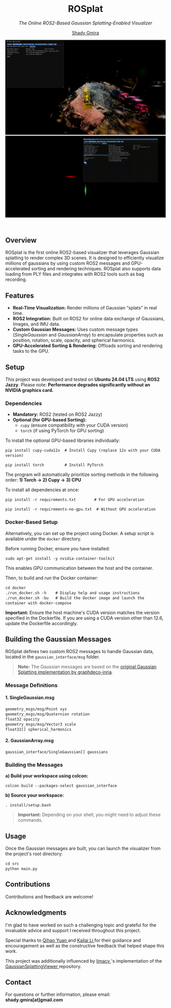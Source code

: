 
<div class="container">
  <header>
    <h1>ROSplat</h1>
    <p><em>The Online ROS2-Based Gaussian Splatting-Enabled Visualizer</em></p>
    <p>
      <a href="https://www.linkedin.com/in/shady-gmira-ba678121a/" target="_blank">Shady Gmira</a>
    </p>
    <img src="https://github.com/shadygm/ROSplat/blob/main/assets/images/image.png" alt="Project Image">
    <img src="https://github.com/shadygm/ROSplat/raw/main/assets/gifs/output.gif" alt="Demo Animation">
  </header>

  <section>
    <h2>Overview</h2>
    <p>
      ROSplat is the first online ROS2-based visualizer that leverages Gaussian splatting to render complex 3D scenes. It is designed to efficiently visualize millions of gaussians by using custom ROS2 messages and GPU-accelerated sorting and rendering techniques. ROSplat also supports data loading from PLY files and integrates with ROS2 tools such as bag recording.
    </p>
  </section>

  <section>
    <h2>Features</h2>
    <ul>
      <li><strong>Real-Time Visualization:</strong> Render millions of Gaussian “splats” in real time.</li>
      <li><strong>ROS2 Integration:</strong> Built on ROS2 for online data exchange of Gaussians, Images, and IMU data.</li>
      <li><strong>Custom Gaussian Messages:</strong> Uses custom message types (<em>SingleGaussian</em> and <em>GaussianArray</em>) to encapsulate properties such as position, rotation, scale, opacity, and spherical harmonics.</li>
      <li><strong>GPU-Accelerated Sorting &amp; Rendering:</strong> Offloads sorting and rendering tasks to the GPU.</li>
    </ul>
  </section>

  <section>
  <h2>Setup</h2>
  <p>
    This project was developed and tested on <strong>Ubuntu 24.04 LTS</strong> using <strong>ROS2 Jazzy</strong>.
    Please note: <strong>Performance degrades significantly without an NVIDIA graphics card.</strong>
  </p>

  <h3>Dependencies</h3>
  <ul>
    <li><strong>Mandatory:</strong> ROS2 (tested on ROS2 Jazzy)</li>
    <li>
      <strong>Optional (for GPU-based Sorting):</strong>
      <ul>
        <li><code>cupy</code> (ensure compatibility with your CUDA version)</li>
        <li><code>torch</code> (if using PyTorch for GPU sorting)</li>
      </ul>
    </li>
  </ul>

  <p>To install the optional GPU-based libraries individually:</p>
  <pre><code>pip install cupy-cuda12x  # Install Cupy (replace 12x with your CUDA version)</code></pre>
  <pre><code>pip install torch         # Install PyTorch</code></pre>

  <p>
    The program will automatically prioritize sorting methods in the following order:
    <strong>1) Torch → 2) Cupy → 3) CPU</strong>
  </p>

  <p>To install all dependencies at once:</p>
  <pre><code>pip install -r requirements.txt        # For GPU acceleration</code></pre>
  <pre><code>pip install -r requirements-no-gpu.txt  # Without GPU acceleration</code></pre>

  <h3>Docker-Based Setup</h3>
  <p>
    Alternatively, you can set up the project using Docker. A setup script is available under the <code>docker</code> directory.
  </p>

  <p>Before running Docker, ensure you have installed:</p>
  <pre><code>sudo apt-get install -y nvidia-container-toolkit</code></pre>
  <p>This enables GPU communication between the host and the container.</p>

  <p>Then, to build and run the Docker container:</p>
  <pre><code>cd docker
./run_docker.sh -h    # Display help and usage instructions
./run_docker.sh -bu   # Build the Docker image and launch the container with docker-compose</code></pre>

  <p>
    <strong>Important:</strong> Ensure the host machine's CUDA version matches the version specified in the Dockerfile.
    If you are using a CUDA version other than 12.6, update the Dockerfile accordingly.
  </p>
</section>




  <section>
    <h2>Building the Gaussian Messages</h2>
    <p>
      ROSplat defines two custom ROS2 messages to handle Gaussian data, located in the <code>gaussian_interface/msg</code> folder.
    </p>
    <blockquote>
      <strong>Note:</strong> The Gaussian messages are based on the <a href="https://github.com/graphdeco-inria/gaussian-splatting" target="_blank">original Gaussian Splatting implementation by graphdeco-inria</a>.
    </blockquote>
    <h3>Message Definitions</h3>
    <h4>1. SingleGaussian.msg</h4>
    <pre><code>geometry_msgs/msg/Point xyz
geometry_msgs/msg/Quaternion rotation
float32 opacity
geometry_msgs/msg/Vector3 scale
float32[] spherical_harmonics</code></pre>
    <h4>2. GaussianArray.msg</h4>
    <pre><code>gaussian_interface/SingleGaussian[] gaussians</code></pre>
    <h3>Building the Messages</h3>
    <p><strong>a) Build your workspace using colcon:</strong></p>
    <pre><code>colcon build --packages-select gaussian_interface</code></pre>
    <p><strong>b) Source your workspace:</strong></p>
    <pre><code>. install/setup.bash</code></pre>
    <blockquote>
      <strong>Important:</strong> Depending on your shell, you might need to adjust these commands.
    </blockquote>
  </section>

  <section>
    <h2>Usage</h2>
    <p>Once the Gaussian messages are built, you can launch the visualizer from the project's root directory:</p>
    <pre><code>cd src
python main.py</code></pre>
  </section>

  <section>
    <h2>Contributions</h2>
    <p>Contributions and feedback are welcome!</p>
  </section>

<section>
  <h2>Acknowledgments</h2>
  <p>
    I'm glad to have worked on such a challenging topic and grateful for the invaluable advice and support I received throughout this project.
  </p>
  <p>
    Special thanks to 
    <a href="https://scholar.google.com/citations?user=14GwKcMAAAAJ&amp;hl=en" target="_blank" rel="noopener noreferrer">
      Qihao Yuan
    </a> 
    and 
    <a href="https://kailaili.github.io/" target="_blank" rel="noopener noreferrer">
      Kailai Li
    </a> 
    for their guidance and encouragement as well as the constructive feedback that helped shape this work.
  </p>
  <p>
    This project was additionally influenced by 
    <a href="https://github.com/limacv" target="_blank" rel="noopener noreferrer">
      limacv
    </a>'s implementation of the  
    <a href="https://github.com/limacv/GaussianSplattingViewer" target="_blank" rel="noopener noreferrer">
      GaussianSplattingViewer
    </a> 
    repository.
  </p>
</section>


  <section>
    <h2>Contact</h2>
    <p>For questions or further information, please email: <strong>shady.gmira[at]gmail.com</strong></p>
  </section>
</div>
</body>
</html>
